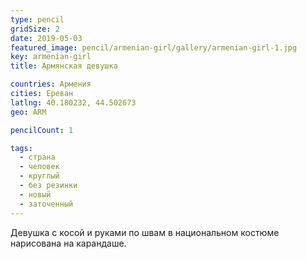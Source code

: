 ```yaml
---
type: pencil
gridSize: 2
date: 2019-05-03
featured_image: pencil/armenian-girl/gallery/armenian-girl-1.jpg
key: armenian-girl
title: Армянская девушка

countries: Армения
cities: Ереван
latlng: 40.180232, 44.502673
geo: ARM

pencilCount: 1

tags:
  - страна
  - человек
  - круглый
  - без резинки
  - новый
  - заточенный
---
```


Девушка с косой и руками по швам в национальном костюме нарисована на карандаше.
